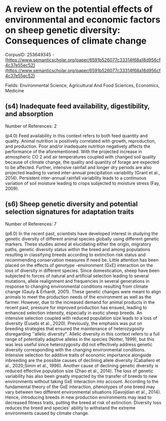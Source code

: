 # A review on the potential effects of environmental and economic factors on sheep genetic diversity: Consequences of climate change

CorpusID: 253649345 - [https://www.semanticscholar.org/paper/6591b526077c33314f68a18d956cf4c37e55ec52](https://www.semanticscholar.org/paper/6591b526077c33314f68a18d956cf4c37e55ec52)

Fields: Environmental Science, Agricultural And Food Sciences, Economics, Medicine

## (s4) Inadequate feed availability, digestibility, and absorption
Number of References: 2

(p4.0) Feed availability in this context refers to both feed quantity and quality. Animal nutrition is positively correlated with growth, reproduction, and production. Poor and/or inadequate nutrition negatively affects the performance of the aforementioned. With the projected increase in atmospheric CO 2 and air temperatures coupled with changed soil quality because of climate change, the quality and quantity of forage are expected to be affected. Further, intensive rainfall and longer dry periods are also projected leading to varied inter-annual precipitation variability (Grant et al., 2014). Persistent inter-annual rainfall variability leads to a continuous variation of soil moisture leading to crops subjected to moisture stress (Fay, 2009).
## (s6) Sheep genetic diversity and potential selection signatures for adaptation traits
Number of References: 7

(p6.0) In the recent past, scientists have developed interest in studying the genetic diversity of different animal species globally using different genetic markers. These studies aimed at elucidating either the origin, migratory paths, genetic diversity status within the breed and among populations resulting in classifying breeds according to extinction risk status and recommending conservation measures if need be. Little attention has been placed on the effects of genotype -environment (GxE) interaction on the loss of diversity in different species. Since domestication, sheep have been subjected to forces of natural and artificial selection leading to several mutations, allele realignment and frequencies in several generations in response to changing environmental conditions resulting from climate change (Gauly & Erhardt, 2001). These genetic changes were meant to align animals to meet the production needs of the environment as well as the farmer. However, due to the increased demand for animal products in the recent past, pressure for improved production has ensued, leading to enhanced selection intensity, especially in exotic sheep breeds. An intensive selection coupled with reduced population size leads to a loss of diversity (Eusebi et al., 2020). Previously, the emphasis was put on breeding strategies that ensured the maintenance of heterozygosity disregarding ''allelic diversity". Allelic diversity in this context refers to a full range of potentially adaptive alleles in the species (Notter, 1999), but this was less useful since heterozygosity did not effectively address genetic diversity corresponding with the changing environmental conditions. Intensive selection for additive traits of economic importance alongside inbreeding are the possible causes of declining allele diversity (Caballero et al., 2020;Simm et al., 1996). Another cause of declining genetic diversity is reduced effective population size (Zhao et al., 2014). The loss of genetic variability has also been greatly impacted by the transfer of breeds to new environments without taking GxE interaction into account. According to the fundamental theory of the GxE interaction, phenotypes of one breed may vary between two different environmental situations (Gavojdian et al., 2014). Hence, introducing breeds in new production environments may lead to decreased fitness traits, putting the breed at risk of extinction. Diversity loss reduces the breed and species' ability to withstand the extreme environments caused by climate change.
